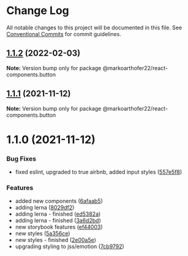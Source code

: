 # Change Log

All notable changes to this project will be documented in this file.
See [Conventional Commits](https://conventionalcommits.org) for commit guidelines.

## [1.1.2](https://github.com/markoarthofer22/react-components/compare/@markoarthofer22/react-components.button@1.1.1...@markoarthofer22/react-components.button@1.1.2) (2022-02-03)

**Note:** Version bump only for package @markoarthofer22/react-components.button





## [1.1.1](https://github.com/markoarthofer22/react-components/compare/@markoarthofer22/react-components.button@1.1.0...@markoarthofer22/react-components.button@1.1.1) (2021-11-12)

**Note:** Version bump only for package @markoarthofer22/react-components.button





# 1.1.0 (2021-11-12)


### Bug Fixes

* fixed eslint, upgraded to true airbnb, added input styles ([557e5f8](https://github.com/markoarthofer22/react-components/commit/557e5f8b8c9ebdc2bc8602b576dda26cbd444a05))


### Features

* added new components ([6afaab5](https://github.com/markoarthofer22/react-components/commit/6afaab5ff151bda6e321540ffcfbaeb1b31b580e))
* adding lerna ([8029df2](https://github.com/markoarthofer22/react-components/commit/8029df269418d941a0a44f5d92a65dbe5fd854cf))
* adding lerna - finished ([ed5382a](https://github.com/markoarthofer22/react-components/commit/ed5382a22ab587829b33b26f71e477fd02fb919b))
* adding lerna - finished ([3a6d2bd](https://github.com/markoarthofer22/react-components/commit/3a6d2bd05ae4ea91d1150b5d94d9097c94206911))
* new storybook features ([ef44003](https://github.com/markoarthofer22/react-components/commit/ef44003ed0d0c1ae7ad7542498ca324bfad74e81))
* new styles ([5a356ce](https://github.com/markoarthofer22/react-components/commit/5a356ce259591a4a04c9da246c1f6b280b7287f3))
* new styles - finished ([2e00a5e](https://github.com/markoarthofer22/react-components/commit/2e00a5e9752c8bac2a09b3e7b0be24d43158af36))
* upgrading styling to jss/emotion ([7cb9792](https://github.com/markoarthofer22/react-components/commit/7cb979253c5b6b7f593e6f2954c1abc5f333980c))
